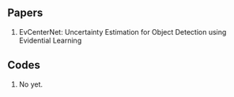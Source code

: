 ## Papers

1. EvCenterNet: Uncertainty Estimation for Object Detection using Evidential Learning

## Codes

1. No yet.